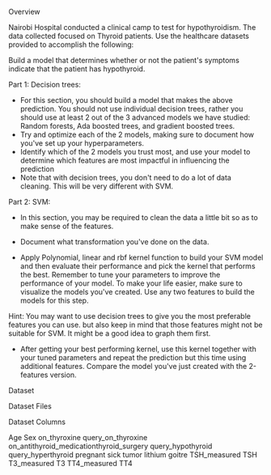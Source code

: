 Overview 

Nairobi Hospital conducted a clinical camp to test for hypothyroidism. The data collected focused on Thyroid patients. Use the healthcare datasets provided to accomplish the following:  

Build a model that determines whether or not the patient's symptoms indicate that the patient has hypothyroid.

Part 1: Decision trees:
- For this section, you should build a model that makes the above prediction. You should not use individual decision trees, rather you should use at least 2 out of the 3 advanced models we have studied: Random forests, Ada boosted trees, and gradient boosted trees.
- Try and optimize each of the 2 models, making sure to document how you've set up your hyperparameters.
- Identify which of the 2 models you trust most, and use your model to determine which features are most impactful in influencing the prediction
- Note that with decision trees, you don't need to do a lot of data cleaning. This will be very different with SVM.

Part 2: SVM:

- In this section, you may be required to clean the data a little bit so as to make sense of the features.

- Document what transformation you've done on the data.

- Apply Polynomial, linear and rbf kernel function to build your SVM model and then evaluate their performance and pick the kernel that performs the best. Remember to tune your parameters to improve the performance of your model. To make your life easier, make sure to visualize the models you've created. Use any two features to build the models for this step.

Hint: You may want to use decision trees to give you the most preferable features you can use. but also keep in mind that those features might not be suitable for SVM. It might be a good idea to graph them first.

-  After getting your best performing kernel, use this kernel together with your tuned parameters and repeat the prediction but this time using additional features. Compare the model you've just created with the 2-features version. 

Dataset

Dataset Files 


Dataset Columns

Age
Sex
on_thyroxine
query_on_thyroxine
on_antithyroid_medicationthyroid_surgery
query_hypothyroid
query_hyperthyroid
pregnant
sick
tumor
lithium
goitre
TSH_measured
TSH
T3_measured
T3
TT4_measured
TT4
